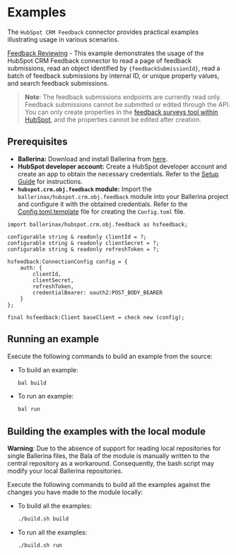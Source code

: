 # Examples

The `HubSpot CRM Feedback` connector provides practical examples illustrating usage in various scenarios.

[Feedback Reviewing](https://github.com/module-ballerinax-hubspot.crm.object.feedback/tree/main/examples/) - This example demonstrates the usage of the HubSpot CRM Feedback connector to read a page of feedback submissions, read an object identified by `{feedbackSubmissionId}`, read a batch of feedback submissions by internal ID, or unique property values, and search feedback submissions.

> **Note**: The feedback submissions endpoints are currently read only. Feedback submissions cannot be submitted or edited through the API. You can only create properties in the [feedback surveys tool within HubSpot](https://knowledge.hubspot.com/customer-feedback/create-a-custom-survey), and the properties cannot be edited after creation.

## Prerequisites

- **Ballerina:** Download and install Ballerina from [here](https://ballerina.io/downloads/).
- **HubSpot developer account:** Create a HubSpot developer account and create an app to obtain the necessary credentials. Refer to the [Setup Guide](../ballerina/Package.md) for instructions.
- **`hubspot.crm.obj.feedback` module:** Import the `ballerinax/hubspot.crm.obj.feedback` module into your Ballerina project and configure it with the obtained credentials. Refer to the [Config.toml.template](./feedback_review/Config.toml.template) file for creating the `Config.toml` file.

```ballerina
import ballerinax/hubspot.crm.obj.feedback as hsfeedback;

configurable string & readonly clientId = ?;
configurable string & readonly clientSecret = ?;
configurable string & readonly refreshToken = ?;

hsfeedback:ConnectionConfig config = {
    auth: {
        clientId,
        clientSecret,
        refreshToken,
        credentialBearer: oauth2:POST_BODY_BEARER
    }
};

final hsfeedback:Client baseClient = check new (config);
```

## Running an example

Execute the following commands to build an example from the source:

* To build an example:

  ```bash
  bal build
  ```
* To run an example:

  ```bash
  bal run
  ```

## Building the examples with the local module

**Warning**: Due to the absence of support for reading local repositories for single Ballerina files, the Bala of the module is manually written to the central repository as a workaround. Consequently, the bash script may modify your local Ballerina repositories.

Execute the following commands to build all the examples against the changes you have made to the module locally:

* To build all the examples:

  ```bash
  ./build.sh build
  ```
* To run all the examples:

  ```bash
  ./build.sh run
  ```
